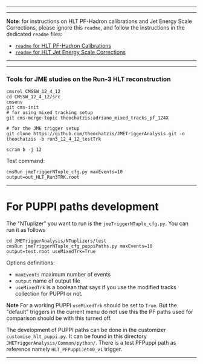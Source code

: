 ----------
----------

**Note**: for instructions on HLT PF-Hadron calibrations and Jet Energy Scale Corrections,
please ignore this `readme`, and follow the instructions in the dedicated `readme` files:

 * [`readme` for HLT PF-Hadron Calibrations](https://github.com/pallabidas/JMETriggerAnalysis/blob/run3_12_3_X/PFHadronCalibration/readme.md)
 * [`readme` for HLT Jet Energy Scale Corrections](https://github.com/sparedes/JMETriggerAnalysis/blob/run3_12_3_X/JESCorrections/readme.md)

----------
----------

### Tools for JME studies on the Run-3 HLT reconstruction

```
cmsrel CMSSW_12_4_12
cd CMSSW_12_4_12/src
cmsenv
git cms-init
# for using mixed tracking setup
git cms-merge-topic theochatzis:adriano_mixed_tracks_pf_124X

# for the JME trigger setup 
git clone https://github.com/theochatzis/JMETriggerAnalysis.git -o theochatzis -b run3_12_4_12_testTrk

scram b -j 12
```

Test command:
```
cmsRun jmeTriggerNTuple_cfg.py maxEvents=10 output=out_HLT_Run3TRK.root

```

----------

# For PUPPI paths development
The "NTuplizer" you want to run is the `jmeTriggerNTuple_cfg.py`.
You can run it as follows
```
cd JMETriggerAnalysis/NTuplizers/test
cmsRun jmeTriggerNTuple_cfg_puppiPaths.py maxEvents=10 output=test.root useMixedTrk=True
```
Options definitions:
* `maxEvents`  maximum number of events 
* `output`  name of output file 
* `useMixedTrk`  is a boolean that says if you use the modified tracks collection for PUPPI or not.

**Note** For a working PUPPI `useMixedTrk` should be set to `True`. But the "default" triggers in the current menu do not use this the PF paths used for comparison should be with this turned off.

The development of PUPPI paths can be done in the customizer `customise_hlt_puppi.py`. 
It can be found in this directory `JMETriggerAnalysis/Common/python/`.
There is a test PFPuppi path as reference namely `HLT_PFPuppiJet40_v1` trigger.

----------
